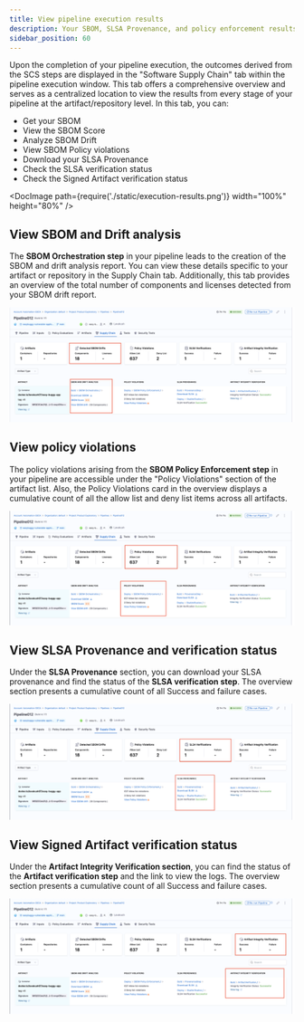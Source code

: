```yaml
---
title: View pipeline execution results
description: Your SBOM, SLSA Provenance, and policy enforcement results are stored in Harness.
sidebar_position: 60
---
```


Upon the completion of your pipeline execution, the outcomes derived from the SCS steps are displayed in the "Software Supply Chain" tab within the pipeline execution window. This tab offers a comprehensive overview and serves as a centralized location to view the results from every stage of your pipeline at the artifact/repository level. In this tab, you can:



* Get your SBOM
* View the SBOM Score
* Analyze SBOM Drift
* View SBOM Policy violations
* Download your SLSA Provenance
* Check the SLSA verification status
* Check the Signed Artifact verification status




<DocImage path={require('./static/execution-results.png')} width="100%" height="80%" />

## View SBOM and Drift analysis

The **SBOM Orchestration step** in your pipeline leads to the creation of the SBOM and drift analysis report. You can view these details specific to your artifact or repository in the Supply Chain tab. Additionally, this tab provides an overview of the total number of components and licenses detected from your SBOM drift report.



![SBOM Orchestration details](./static/scs-sbom-drift.png "SBOM Orchestration details")



## View policy violations

The policy violations arising from the **SBOM Policy Enforcement step** in your pipeline are accessible under  the "Policy Violations" section of the artifact list. Also, the Policy Violations card in the overview displays a cumulative count of all the allow list and deny list items across all artifacts.


![SBOM Policy Enforcement details](./static/scs-policy-violation.png "SBOM Policy Enforcement details")



## View SLSA Provenance and verification status

Under the **SLSA Provenance** section, you can download your SLSA provenance and find the status of the **SLSA verification step**. The overview section presents a cumulative count of all Success and failure cases.


![SLSA provenance and verification](./static/scs-slsa-verification.png "SLSA provenance and verification")


## View Signed Artifact verification status

Under the **Artifact Integrity Verification section**, you can find the status of the **Artifact verification step** and the link to view the logs. The overview section presents a cumulative count of all Success and failure cases.

![Artifact Verification](./static/scs-verification-tab.png "Artifact verification")